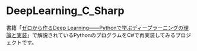 # DeepLearning_C_Sharp

書籍「[ゼロから作るDeep Learning――Pythonで学ぶディープラーニングの理論と実装](https://www.oreilly.co.jp/books/9784873117584/)」で解説されているPythonのプログラムをC#で再実装してみるプロジェクトです。

